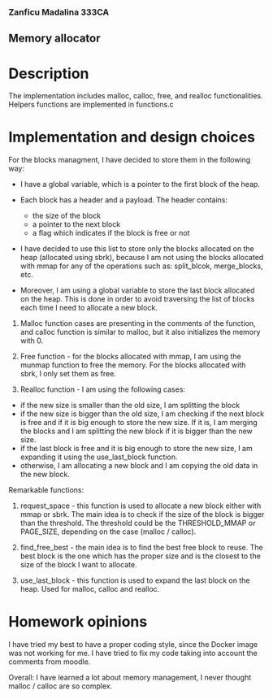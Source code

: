 ### Zanficu Madalina 333CA
## Memory allocator

# Description 
The implementation includes malloc, calloc, free, and realloc functionalities.
Helpers functions are implemented in functions.c

# Implementation and design choices
For the blocks managment, I have decided to store them in the following way:
- I have a global variable, which is a pointer to the first block of the heap.
- Each block has a header and a payload. The header contains:
  - the size of the block
  - a pointer to the next block
  - a flag which indicates if the block is free or not

- I have decided to use this list to store only the blocks allocated on the 
heap (allocated using sbrk), because I am not using the blocks allocated 
with mmap for any of the operations such as: split_blcok, merge_blocks, etc.

- Moreover, I am using a global variable to store the last block allocated 
on the heap. This is done in order to avoid traversing the list of blocks 
each time I need to allocate a new block.


1. Malloc function cases are presenting in the comments of the function,
and calloc function is similar to malloc, but it also initializes the memory
with 0.

2. Free function - for the blocks allocated with mmap, I am using 
the munmap function to free the memory. For the blocks allocated with sbrk,
I only set them as free.

3. Realloc function - I am using the following cases:
  - if the new size is smaller than the old size, I am splitting the block
  - if the new size is bigger than the old size, I am checking if the 
    next block is free and if it is big enough to store the new size. If it is,
    I am merging the blocks  and I am splitting the new block if it is bigger
    than the new size.
  - if the last block is free and it is big enough to store the new size,
    I am expanding it using the use_last_block function.
  - otherwise, I am allocating a new block and I am copying the old data
    in the new block.

Remarkable functions:
1. request_space - this function is used to allocate a new block either 
with mmap or sbrk. The main idea is to check if the size of the block is 
bigger than the threshold. The threshold could be the THRESHOLD_MMAP or
PAGE_SIZE, depending on the case (malloc / calloc).

2. find_free_best - the main idea is to find the best free block to reuse.
The best block is the one which has the proper size and is the closest to
the size of the block I want to allocate.

3. use_last_block - this function is used to expand the last block on the heap.
Used for malloc, calloc and realloc.


# Homework opinions
I have tried my best to have a proper coding style, since the Docker image
was not working for me. I have tried to fix my code taking into account
the comments from moodle. 

Overall: I have learned a lot about memory management, I never thought
malloc / calloc are so complex. 